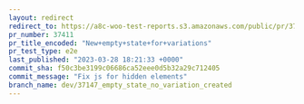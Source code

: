```yaml
---
layout: redirect
redirect_to: https://a8c-woo-test-reports.s3.amazonaws.com/public/pr/37411/e2e/index.html
pr_number: 37411
pr_title_encoded: "New+empty+state+for+variations"
pr_test_type: e2e
last_published: "2023-03-28 18:21:33 +0000"
commit_sha: f50c3be3199c06686ca52eee0d5b32a29c712405
commit_message: "Fix js for hidden elements"
branch_name: dev/37147_empty_state_no_variation_created
---
```

